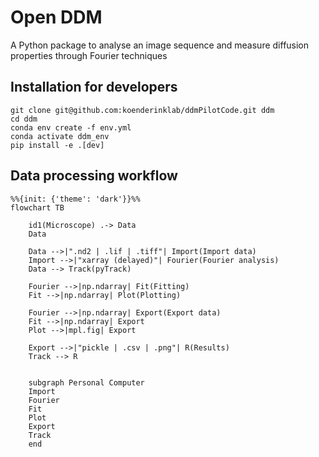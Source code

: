 # Open DDM 

A Python package to analyse an image sequence and measure diffusion properties through Fourier techniques

## Installation for developers

```
git clone git@github.com:koenderinklab/ddmPilotCode.git ddm
cd ddm
conda env create -f env.yml
conda activate ddm_env
pip install -e .[dev]
``` 

## Data processing workflow

```mermaid
%%{init: {'theme': 'dark'}}%%
flowchart TB

    id1(Microscope) .-> Data
    Data

    Data -->|".nd2 | .lif | .tiff"| Import(Import data)
    Import -->|"xarray (delayed)"| Fourier(Fourier analysis)
    Data --> Track(pyTrack)

    Fourier -->|np.ndarray| Fit(Fitting)
    Fit -->|np.ndarray| Plot(Plotting)
    
    Fourier -->|np.ndarray| Export(Export data)
    Fit -->|np.ndarray| Export
    Plot -->|mpl.fig| Export

    Export -->|"pickle | .csv | .png"| R(Results)    
    Track --> R    


    subgraph Personal Computer
    Import
    Fourier
    Fit
    Plot
    Export
    Track
    end
```
